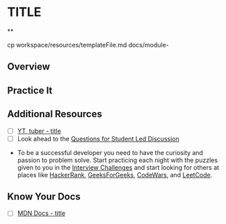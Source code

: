# TITLE

**

cp workspace/resources/templateFile.md docs/module-

## Overview
<!-- ! Video Contents:  (width="655" height="368", ratio 1.77) -->

## Practice It

<!-- [Try it yourself](https://replit.com)! -->
<!-- [Try it yourself](https://codepen.io)! -->

## Additional Resources

- [ ] [YT, tuber - title]()
- [ ] Look ahead to the [Questions for Student Led Discussion](./../additionalResources/questionsForDiscussion/qfd-class-0.md)
- To be a successful developer you need to have the curiosity and passion to problem solve. Start practicing each night with the puzzles given to you in the [Interview Challenges](./../additionalResources/interviewChallenges.md) and start looking for others at places like [HackerRank](https://www.hackerrank.com/), [GeeksForGeeks](https://www.geeksforgeeks.org/), [CodeWars](https://www.codewars.com/), and [LeetCode](https://leetcode.com/).

## Know Your Docs

- [ ] [MDN Docs - title]()


<!-- ! END OF VIDEO 101.1.3.1 - TITLE-->
<!-- ? Video Numbering and Title system: CourseNumber.ModuleNumber.LessonNumber.VideoNumber -->
<!-- * (VIDEO 101.2.4.3 - "CSS Selectors") === 101 Course, Module 2, Lesson 4, Video 3 - "CSS Selectors" -->

<!-- 

cp workspace/resources/templateFile.md docs/module- 

```javascript

```

| Method      | Description                          |
| ----------- | ------------------------------------ |
| `GET`       | Fetch resource                       |
| `PUT`       | Update resource |
| `DELETE`    | Delete resource |


    `line numbers`
:do you like 'em?


++slash++
https://facelessuser.github.io/pymdown-extensions/extensions/keys/

=== "Javascript"

    ```javascript
    ```

=== "Python"

  ```python
  ```

=== "Example"
    ```console
      .
    ```

=== "Instructions"
    ```markdown
      .
    ```

=== "Result"
    ![PIC](./../images/pic.png)
-->